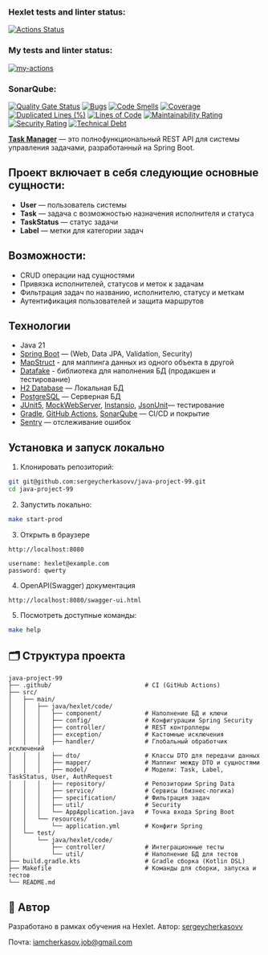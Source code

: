 ### Hexlet tests and linter status:
[![Actions Status](https://github.com/sergeycherkasovv/java-project-99/actions/workflows/hexlet-check.yml/badge.svg)](https://github.com/sergeycherkasovv/java-project-99/actions)

### My tests and linter status:
[![my-actions](https://github.com/sergeycherkasovv/java-project-99/actions/workflows/build.yml/badge.svg)](https://github.com/sergeycherkasovv/java-project-99/actions/workflows/build.yml)

### SonarQube:
[![Quality Gate Status](https://sonarcloud.io/api/project_badges/measure?project=sergeycherkasovv_java-project-99&metric=alert_status)](https://sonarcloud.io/summary/new_code?id=sergeycherkasovv_java-project-99)
[![Bugs](https://sonarcloud.io/api/project_badges/measure?project=sergeycherkasovv_java-project-99&metric=bugs)](https://sonarcloud.io/summary/new_code?id=sergeycherkasovv_java-project-99)
[![Code Smells](https://sonarcloud.io/api/project_badges/measure?project=sergeycherkasovv_java-project-99&metric=code_smells)](https://sonarcloud.io/summary/new_code?id=sergeycherkasovv_java-project-99)
[![Coverage](https://sonarcloud.io/api/project_badges/measure?project=sergeycherkasovv_java-project-99&metric=coverage)](https://sonarcloud.io/summary/new_code?id=sergeycherkasovv_java-project-99)
[![Duplicated Lines (%)](https://sonarcloud.io/api/project_badges/measure?project=sergeycherkasovv_java-project-99&metric=duplicated_lines_density)](https://sonarcloud.io/summary/new_code?id=sergeycherkasovv_java-project-99)
[![Lines of Code](https://sonarcloud.io/api/project_badges/measure?project=sergeycherkasovv_java-project-99&metric=ncloc)](https://sonarcloud.io/summary/new_code?id=sergeycherkasovv_java-project-99)
[![Maintainability Rating](https://sonarcloud.io/api/project_badges/measure?project=sergeycherkasovv_java-project-99&metric=sqale_rating)](https://sonarcloud.io/summary/new_code?id=sergeycherkasovv_java-project-99)
[![Security Rating](https://sonarcloud.io/api/project_badges/measure?project=sergeycherkasovv_java-project-99&metric=security_rating)](https://sonarcloud.io/summary/new_code?id=sergeycherkasovv_java-project-99)
[![Technical Debt](https://sonarcloud.io/api/project_badges/measure?project=sergeycherkasovv_java-project-99&metric=sqale_index)](https://sonarcloud.io/summary/new_code?id=sergeycherkasovv_java-project-99)

**[Task Manager](https://taskmanager-wc0g.onrender.com)** — это полнофункциональный REST API для системы управления задачами, разработанный на Spring Boot.

## Проект включает в себя следующие основные сущности:
- **User** — пользователь системы
- **Task** — задача с возможностью назначения исполнителя и статуса
- **TaskStatus** — статус задачи
- **Label** — метки для категории задач

## Возможности:
- CRUD операции над сущностями
- Привязка исполнителей, статусов и меток к задачам
- Фильтрация задач по названию, исполнителю, статусу и меткам
- Аутентификация пользователей и защита маршрутов

## Технологии
- Java 21
- [Spring Boot](https://spring.io/projects/spring-boot) — (Web, Data JPA, Validation, Security)
- [MapStruct](https://mapstruct.org/) - для маппинга данных из одного объекта в другой
- [Datafake](https://www.datafaker.net/) - библиотека для наполнения БД (продакшен и тестирование)
- [H2 Database](https://www.h2database.com) — Локальная БД
- [PostgreSQL](https://www.postgresql.org/) — Серверная БД
- [JUnit5](https://junit.org/), [MockWebServer](https://github.com/square/okhttp/tree/master/mockwebserver),
  [Instansio](https://www.instancio.org/articles/using-instancio-with-junit-jupiter/),
  [JsonUnit](https://github.com/lukas-krecan/JsonUnit)— тестирование
- [Gradle](https://gradle.org/), [GitHub Actions](https://github.com/features/actions),
  [SonarQube](https://www.sonarsource.com/) — CI/CD и покрытие
- [Sentry](https://sentry.io/welcome/?utm_source=google&utm_medium=cpc&utm_id=%7B20407805488%7D&utm_campaign=Google_Search_Brand_SentryKW_NORM_Alpha&utm_content=g&utm_term=sentry&gad_source=1&gad_campaignid=20407805488&gbraid=0AAAAADua1WLRT4nVMj6tr8ZfkW6oKh8uJ&gclid=CjwKCAjwvO7CBhAqEiwA9q2YJUx-AwPaaXQajEqNtuZwduX6WBI2vbn-NMg7yp3jh0UCF68PFKoZURoCihcQAvD_BwE) — отслеживание ошибок

## Установка и запуск локально
1. Клонировать репозиторий:
```bash
git git@github.com:sergeycherkasovv/java-project-99.git
cd java-project-99
````
2. Запустить локально:
```bash
make start-prod
```
3. Открыть в браузере 
```
http://localhost:8080

username: hexlet@example.com
password: qwerty
```

4. OpenAPI(Swagger) документация 
```
http://localhost:8080/swagger-ui.html
```

5. Посмотреть доступные команды:
```bash
make help
```

## 🗂 Структура проекта
    java-project-99
    ├── .github/                          # CI (GitHub Actions)
    ├── src/
    │   ├── main/
    │   │   ├── java/hexlet/code/         
    │   │   │   ├── component/            # Наполнение БД и ключи
    │   │   │   ├── config/               # Конфигурации Spring Security
    │   │   │   ├── controller/           # REST контроллеры
    │   │   │   ├── exception/            # Кастомные исключения
    │   │   │   ├── handler/              # Глобальный обработчик исключений
    │   │   │   ├── dto/                  # Классы DTO для передачи данных
    │   │   │   ├── mapper/               # Маппинг между DTO и сущностями
    │   │   │   ├── model/                # Модели: Task, Label, TaskStatus, User, AuthRequest
    │   │   │   ├── repository/           # Репозитории Spring Data
    │   │   │   ├── service/              # Сервисы (бизнес-логика)
    │   │   │   ├── specification/        # Фильтрация задач
    │   │   │   ├── util/                 # Security 
    │   │   │   └── AppApplication.java   # Точка входа Spring Boot
    │   │   └── resources/
    │   │       └── application.yml       # Конфиги Spring
    │   └── test/
    │       └── java/hexlet/code/         
    │           ├── controller/           # Интеграционные тесты
    │           └── util/                 # Наполнение БД для тестов
    ├── build.gradle.kts                  # Gradle сборка (Kotlin DSL)
    ├── Makefile                          # Команды для сборки, запуска и тестов
    └── README.md  

## 📮 Автор
Разработано в рамках обучения на Hexlet.
Автор: [sergeycherkasovv](https://github.com/sergeycherkasovv)

Почта: iamcherkasov.job@gmail.com